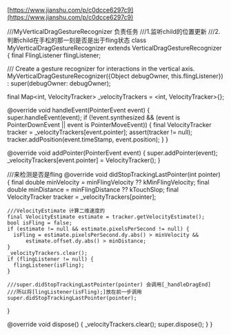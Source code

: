 [https://www.jianshu.com/p/c0dcce6297c9](https://www.jianshu.com/p/c0dcce6297c9)

///MyVerticalDragGestureRecognizer 负责任务
///1.监听child的位置更新
///2.判断child在手松的那一刻是否是出于fling状态
class MyVerticalDragGestureRecognizer extends VerticalDragGestureRecognizer {
  final FlingListener flingListener;

  /// Create a gesture recognizer for interactions in the vertical axis.
  MyVerticalDragGestureRecognizer({Object debugOwner, this.flingListener})
      : super(debugOwner: debugOwner);

  final Map<int, VelocityTracker> _velocityTrackers = <int, VelocityTracker>{};

  @override
  void handleEvent(PointerEvent event) {
    super.handleEvent(event);
    if (!event.synthesized &&
        (event is PointerDownEvent || event is PointerMoveEvent)) {
      final VelocityTracker tracker = _velocityTrackers[event.pointer];
      assert(tracker != null);
      tracker.addPosition(event.timeStamp, event.position);
    }
  }

  @override
  void addPointer(PointerEvent event) {
    super.addPointer(event);
    _velocityTrackers[event.pointer] = VelocityTracker();
  }

  ///来检测是否是fling
  @override
  void didStopTrackingLastPointer(int pointer) {
    final double minVelocity = minFlingVelocity ?? kMinFlingVelocity;
    final double minDistance = minFlingDistance ?? kTouchSlop;
    final VelocityTracker tracker = _velocityTrackers[pointer];

    ///VelocityEstimate 计算二维速度的
    final VelocityEstimate estimate = tracker.getVelocityEstimate();
    bool isFling = false;
    if (estimate != null && estimate.pixelsPerSecond != null) {
      isFling = estimate.pixelsPerSecond.dy.abs() > minVelocity &&
          estimate.offset.dy.abs() > minDistance;
    }
    _velocityTrackers.clear();
    if (flingListener != null) {
      flingListener(isFling);
    }

    ///super.didStopTrackingLastPointer(pointer) 会调用[_handleDragEnd]
    ///所以将[lingListener(isFling);]放在前一步调用
    super.didStopTrackingLastPointer(pointer);
  }

  @override
  void dispose() {
    _velocityTrackers.clear();
    super.dispose();
  }
}
